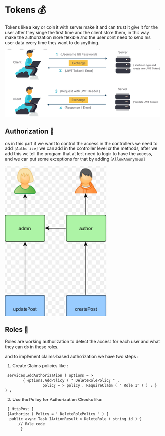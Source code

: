 # Tokens 💰
Tokens like a key or coin it with server make it and can trust it give it for the user after they singe the first time and the client store them, in this way make the authorization more flexible and the user dont need to send his user data every time they want to do anything.



![img](./jwt.PNG)  

## Authorization 👐
os in this part if we want to control the access in the controllers we need to add `[Authorize]` we can add in the controller level or the methods, after we add this we tell the program that at lest need to login to have the access, and we can put some exceptions for that by adding `[AllowAnonymous]`

![img](./aauther.PNG)  

## Roles 📜

Roles are working authorization to detect the access for each user and what they can do in these roles.

and to implement claims-based authorization we have two steps : 
1. Create Claims policies like :
```
 services.AddAuthorization ( options = > 
        { options.AddPolicy ( " DeleteRolePolicy " ,
                 policy = > policy . RequireClaim ( " Role 1" ) ) ; } ) ; 
 ```
 
 2. Use the Policy for Authorization Checks like:
 ```
  [ HttpPost ] 
  [Authorize ( Policy = " DeleteRolePolicy " ) ]
   public async Task IActionResult > DeleteRole ( string id ) { 
       // Role code 
        }
```

